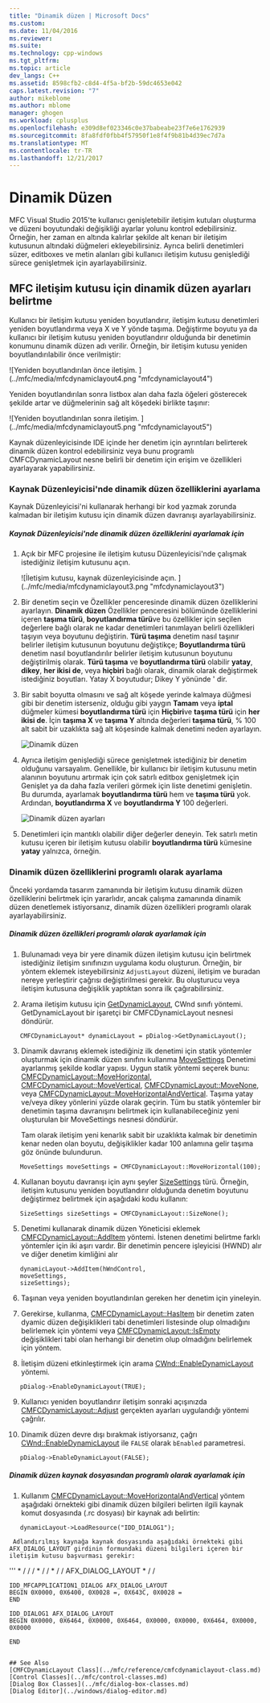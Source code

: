 ```yaml
---
title: "Dinamik düzen | Microsoft Docs"
ms.custom: 
ms.date: 11/04/2016
ms.reviewer: 
ms.suite: 
ms.technology: cpp-windows
ms.tgt_pltfrm: 
ms.topic: article
dev_langs: C++
ms.assetid: 8598cfb2-c8d4-4f5a-bf2b-59dc4653e042
caps.latest.revision: "7"
author: mikeblome
ms.author: mblome
manager: ghogen
ms.workload: cplusplus
ms.openlocfilehash: e309d8ef023346c0e37babeabe23f7e6e1762939
ms.sourcegitcommit: 8fa8fdf0fbb4f57950f1e8f4f9b81b4d39ec7d7a
ms.translationtype: MT
ms.contentlocale: tr-TR
ms.lasthandoff: 12/21/2017
---
```

# <a name="dynamic-layout"></a>Dinamik Düzen
MFC Visual Studio 2015'te kullanıcı genişletebilir iletişim kutuları oluşturma ve düzeni boyutundaki değişikliği ayarlar yolunu kontrol edebilirsiniz. Örneğin, her zaman en altında kalırlar şekilde alt kenarı bir iletişim kutusunun altındaki düğmeleri ekleyebilirsiniz. Ayrıca belirli denetimleri süzer, editboxes ve metin alanları gibi kullanıcı iletişim kutusu genişlediği sürece genişletmek için ayarlayabilirsiniz.  
  
## <a name="specifying-dynamic-layout-settings-for-an-mfc-dialog-box"></a>MFC iletişim kutusu için dinamik düzen ayarları belirtme  
 Kullanıcı bir iletişim kutusu yeniden boyutlandırır, iletişim kutusu denetimleri yeniden boyutlandırma veya X ve Y yönde taşıma. Değiştirme boyutu ya da kullanıcı bir iletişim kutusu yeniden boyutlandırır olduğunda bir denetimin konumunu dinamik düzen adı verilir. Örneğin, bir iletişim kutusu yeniden boyutlandırılabilir önce verilmiştir:  
  
 ![Yeniden boyutlandırılan önce iletişim. ] (../mfc/media/mfcdynamiclayout4.png "mfcdynamiclayout4")  
  
 Yeniden boyutlandırılan sonra listbox alan daha fazla öğeleri gösterecek şekilde artar ve düğmelerinin sağ alt köşedeki birlikte taşınır:  
  
 ![Yeniden boyutlandırılan sonra iletişim. ] (../mfc/media/mfcdynamiclayout5.png "mfcdynamiclayout5")  
  
 Kaynak düzenleyicisinde IDE içinde her denetim için ayrıntıları belirterek dinamik düzen kontrol edebilirsiniz veya bunu programlı CMFCDynamicLayout nesne belirli bir denetim için erişim ve özellikleri ayarlayarak yapabilirsiniz.  
  
### <a name="setting-dynamic-layout-properties-in-the-resource-editor"></a>Kaynak Düzenleyicisi'nde dinamik düzen özelliklerini ayarlama  
 Kaynak Düzenleyicisi'ni kullanarak herhangi bir kod yazmak zorunda kalmadan bir iletişim kutusu için dinamik düzen davranışı ayarlayabilirsiniz.  
  
##### <a name="to-set-dynamic-layout-properties-in-the-resource-editor"></a>Kaynak Düzenleyicisi'nde dinamik düzen özelliklerini ayarlamak için  
  
1.  Açık bir MFC projesine ile iletişim kutusu Düzenleyicisi'nde çalışmak istediğiniz iletişim kutusunu açın.  
  
     ![İletişim kutusu, kaynak düzenleyicisinde açın. ] (../mfc/media/mfcdynamiclayout3.png "mfcdynamiclayout3")  
  
2.  Bir denetim seçin ve Özellikler penceresinde dinamik düzen özelliklerini ayarlayın. **Dinamik düzen** Özellikler penceresini bölümünde özelliklerini içeren **taşıma türü**, **boyutlandırma türü**ve bu özellikler için seçilen değerlere bağlı olarak ne kadar denetimleri tanımlayan belirli özellikleri taşıyın veya boyutunu değiştirin. **Türü taşıma** denetim nasıl taşınır belirler iletişim kutusunun boyutunu değiştikçe; **Boyutlandırma türü** denetim nasıl boyutlandırılır belirler iletişim kutusunun boyutunu değiştirilmiş olarak. **Türü taşıma** ve **boyutlandırma türü** olabilir **yatay**, **dikey**, **her ikisi de**, veya **hiçbiri** bağlı olarak, dinamik olarak değiştirmek istediğiniz boyutları. Yatay X boyutudur; Dikey Y yönünde ' dir.  
  
3.  Bir sabit boyutta olmasını ve sağ alt köşede yerinde kalmaya düğmesi gibi bir denetim isterseniz, olduğu gibi yaygın **Tamam** veya **iptal** düğmeler kümesi **boyutlandırma türü** için **Hiçbiri**ve **taşıma türü** için **her ikisi de**. İçin **taşıma X** ve **taşıma Y** altında değerleri **taşıma türü**, % 100 alt sabit bir uzaklıkta sağ alt köşesinde kalmak denetimi neden ayarlayın.  
  
     ![Dinamik düzen](../mfc/media/mfcdynamiclayout1.png "mfcdynamiclayout1")  
  
4.  Ayrıca iletişim genişlediği sürece genişletmek istediğiniz bir denetim olduğunu varsayalım. Genellikle, bir kullanıcı bir iletişim kutusunu metin alanının boyutunu artırmak için çok satırlı editbox genişletmek için Genişlet ya da daha fazla verileri görmek için liste denetimi genişletin. Bu durumda, ayarlamak **boyutlandırma türü** hem ve **taşıma türü** yok. Ardından, **boyutlandırma X** ve **boyutlandırma Y** 100 değerleri.  
  
     ![Dinamik düzen ayarları](../mfc/media/mfcdynamiclayout2.png "mfcdynamiclayout2")  
  
5.  Denetimleri için mantıklı olabilir diğer değerler deneyin. Tek satırlı metin kutusu içeren bir iletişim kutusu olabilir **boyutlandırma türü** kümesine **yatay** yalnızca, örneğin.  
  
### <a name="setting-dynamic-layout-properties-programmatically"></a>Dinamik düzen özelliklerini programlı olarak ayarlama  
 Önceki yordamda tasarım zamanında bir iletişim kutusu dinamik düzen özelliklerini belirtmek için yararlıdır, ancak çalışma zamanında dinamik düzen denetlemek istiyorsanız, dinamik düzen özellikleri programlı olarak ayarlayabilirsiniz.  
  
##### <a name="to-set-dynamic-layout-properties-programmatically"></a>Dinamik düzen özellikleri programlı olarak ayarlamak için  
  
1.  Bulunamadı veya bir yere dinamik düzen iletişim kutusu için belirtmek istediğiniz iletişim sınıfınızın uygulama kodu oluşturun. Örneğin, bir yöntem eklemek isteyebilirsiniz `AdjustLayout` düzeni, iletişim ve buradan nereye yerleştirir çağrısı değiştirilmesi gerekir. Bu oluşturucu veya iletişim kutusuna değişiklik yaptıktan sonra ilk çağırabilirsiniz.  
  
2.  Arama iletişim kutusu için [GetDynamicLayout](../mfc/reference/cwnd-class.md#getdynamiclayout), CWnd sınıfı yöntemi. GetDynamicLayout bir işaretçi bir CMFCDynamicLayout nesnesi döndürür.  
  
 ```  
    CMFCDynamicLayout* dynamicLayout = pDialog->GetDynamicLayout();

 ```  
  
3.  Dinamik davranış eklemek istediğiniz ilk denetimi için statik yöntemler oluşturmak için dinamik düzen sınıfını kullanma [MoveSettings](../mfc/reference/cmfcdynamiclayout-class.md#movesettings_structure) Denetimi ayarlanmış şekilde kodlar yapısı. Uygun statik yöntemi seçerek bunu: [CMFCDynamicLayout::MoveHorizontal](../mfc/reference/cmfcdynamiclayout-class.md#movehorizontal), [CMFCDynamicLayout::MoveVertical](../mfc/reference/cmfcdynamiclayout-class.md#movevertical), [CMFCDynamicLayout::MoveNone](../mfc/reference/cmfcdynamiclayout-class.md#movenone), veya [CMFCDynamicLayout::MoveHorizontalAndVertical](../mfc/reference/cmfcdynamiclayout-class.md#movehorizontalandvertical). Taşıma yatay ve/veya dikey yönlerini yüzde olarak geçirin. Tüm bu statik yöntemler bir denetimin taşıma davranışını belirtmek için kullanabileceğiniz yeni oluşturulan bir MoveSettings nesnesi döndürür.  
  
     Tam olarak iletişim yeni kenarlık sabit bir uzaklıkta kalmak bir denetimin kenar neden olan boyutu, değişiklikler kadar 100 anlamına gelir taşıma göz önünde bulundurun.  
  
 ```  
    MoveSettings moveSettings = CMFCDynamicLayout::MoveHorizontal(100);

 ```  
  
4.  Kullanan boyutu davranışı için aynı şeyler [SizeSettings](../mfc/reference/cmfcdynamiclayout-class.md#sizesettings_structure) türü. Örneğin, iletişim kutusunu yeniden boyutlandırır olduğunda denetim boyutunu değiştirmez belirtmek için aşağıdaki kodu kullanın:  
  
 ```  
    SizeSettings sizeSettings = CMFCDynamicLayout::SizeNone();

 ```  
  
5.  Denetimi kullanarak dinamik düzen Yöneticisi eklemek [CMFCDynamicLayout::AddItem](../mfc/reference/cmfcdynamiclayout-class.md#additem) yöntemi. İstenen denetimi belirtme farklı yöntemler için iki aşırı vardır. Bir denetimin pencere işleyicisi (HWND) alır ve diğer denetim kimliğini alır  
  
 ```  
    dynamicLayout->AddItem(hWndControl,
    moveSettings,
    sizeSettings);

 ```  
  
6.  Taşınan veya yeniden boyutlandırılan gereken her denetim için yineleyin.  
  
7.  Gerekirse, kullanma, [CMFCDynamicLayout::HasItem](../mfc/reference/cmfcdynamiclayout-class.md#hasitem) bir denetim zaten dyamic düzen değişiklikleri tabi denetimleri listesinde olup olmadığını belirlemek için yöntemi veya [CMFCDynamicLayout::IsEmpty](../mfc/reference/cmfcdynamiclayout-class.md#isempty) değişiklikleri tabi olan herhangi bir denetim olup olmadığını belirlemek için yöntem.  
  
8.  İletişim düzeni etkinleştirmek için arama [CWnd::EnableDynamicLayout](../mfc/reference/cwnd-class.md#enabledynamiclayout) yöntemi.  
  
 ```  
    pDialog->EnableDynamicLayout(TRUE);

 ```  
  
9. Kullanıcı yeniden boyutlandırır iletişim sonraki açışınızda [CMFCDynamicLayout::Adjust](../mfc/reference/cmfcdynamiclayout-class.md#adjust) gerçekten ayarları uygulandığı yöntemi çağrılır.  
  
10. Dinamik düzen devre dışı bırakmak istiyorsanız, çağrı [CWnd::EnableDynamicLayout](../mfc/reference/cwnd-class.md#enabledynamiclayout) ile `FALSE` olarak `bEnabled` parametresi.  
  
 ```  
    pDialog->EnableDynamicLayout(FALSE);

 ```  
  
##### <a name="to-set-the-dynamic-layout-programmatically-from-a-resource-file"></a>Dinamik düzen kaynak dosyasından programlı olarak ayarlamak için  
  
1.  Kullanım [CMFCDynamicLayout::MoveHorizontalAndVertical](../mfc/reference/cmfcdynamiclayout-class.md#movehorizontalandvertical) yöntem aşağıdaki örnekteki gibi dinamik düzen bilgileri belirten ilgili kaynak komut dosyasında (.rc dosyası) bir kaynak adı belirtin:  
  
 ```  
    dynamicLayout->LoadResource("IDD_DIALOG1");

 ```  
  
     Adlandırılmış kaynağa kaynak dosyasında aşağıdaki örnekteki gibi AFX_DIALOG_LAYOUT girdinin formundaki düzeni bilgileri içeren bir iletişim kutusu başvurması gerekir:  
  
 ''' * / / / * / / * / / AFX_DIALOG_LAYOUT * / /  
 
    IDD_MFCAPPLICATION1_DIALOG AFX_DIALOG_LAYOUT  
    BEGIN 0X0000, 0X6400, 0X0028 =, 0X643C, 0X0028 =  
    END 
 
    IDD_DIALOG1 AFX_DIALOG_LAYOUT  
    BEGIN 0X0000, 0X6464, 0X0000, 0X6464, 0X0000, 0X0000, 0X6464, 0X0000, 0X0000  
 
    END 
 ```  
  
## See Also  
 [CMFCDynamicLayout Class](../mfc/reference/cmfcdynamiclayout-class.md)   
 [Control Classes](../mfc/control-classes.md)   
 [Dialog Box Classes](../mfc/dialog-box-classes.md)   
 [Dialog Editor](../windows/dialog-editor.md)

